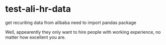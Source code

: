 # test-ali-hr-data
get recuriting data from alibaba
need to import pandas package

Well, appearently they only want to hire people with working experience, no matter how excellent you are.
